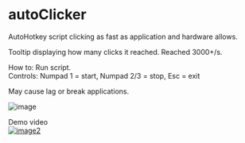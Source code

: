 # autoClicker  

AutoHotkey script clicking as fast as application and hardware allows.  

Tooltip displaying how many clicks it reached. Reached 3000+/s.  

How to: Run script.  
Controls: Numpad 1 = start, Numpad 2/3 = stop, Esc = exit  

May cause lag or break applications.  

![image](https://github.com/Anon853/autoClicker/blob/main/clickscountnew.jpg)  

Demo video  
[![image2](https://i.postimg.cc/J0rQHhk4/preview.jpg)](https://youtu.be/KPj5xt9Uwyw)  
